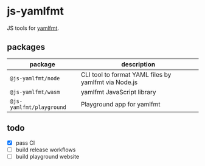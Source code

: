 # js-yamlfmt

JS tools for [yamlfmt](https://github.com/google/yamlfmt).

## packages

| package                  | description                                          |
| ------------------------ | ---------------------------------------------------- |
| `@js-yamlfmt/node`       | CLI tool to format YAML files by yamlfmt via Node.js |
| `@js-yamlfmt/wasm`       | yamlfmt JavaScript library                           |
| `@js-yamlfmt/playground` | Playground app for yamlfmt                           |

## todo

- [x] pass CI
- [ ] build release workflows
- [ ] build playground website
